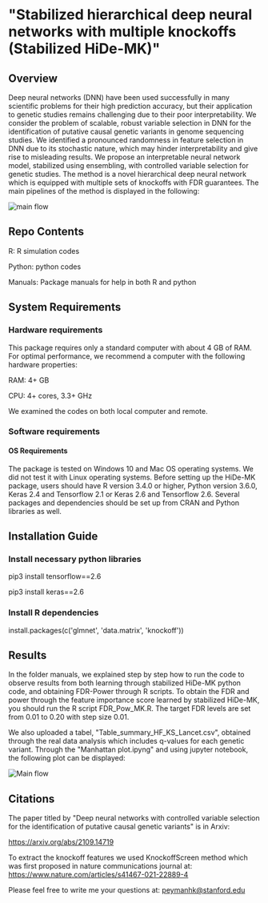 
# "Stabilized hierarchical deep neural networks with multiple knockoffs (Stabilized HiDe-MK)"

## Overview 
Deep neural networks (DNN) have been used successfully in many scientific problems for their high prediction accuracy, but their application to genetic studies remains challenging due to their poor interpretability. We consider the problem of scalable, robust variable selection in DNN for the identification of putative causal genetic variants in genome sequencing studies. We identified a pronounced randomness in feature selection in DNN due to its stochastic nature, which may hinder interpretability and give rise to misleading results. We propose an interpretable neural network model, stabilized using ensembling, with controlled variable selection for genetic studies. The method is a novel hierarchical deep neural network which is equipped with multiple sets of knockoffs with FDR guarantees. The main pipelines of the method is displayed in the following:

![main flow](/../main/Images/Flowchart.jpg?raw=true "HiDe-MK pipeline")


## Repo Contents

R: R simulation codes

Python: python codes

Manuals: Package manuals for help in both R and python


## System Requirements
### Hardware requirements
This package requires only a standard computer with about 4 GB of RAM. For optimal performance, we recommend a computer with the following hardware properties:

RAM: 4+ GB

CPU: 4+ cores, 3.3+ GHz

We examined the codes on both local computer and remote.

### Software requirements

#### OS Requirements

The package is tested on Windows 10 and Mac OS operating systems. We did not test it with Linux operating systems. Before setting up the HiDe-MK package, users should have R version 3.4.0 or higher, Python version 3.6.0, Keras 2.4 and Tensorflow 2.1 or Keras 2.6 and Tensorflow 2.6. Several packages and dependencies should be set up from CRAN and Python libraries as well.

## Installation Guide

### Install necessary python libraries
pip3 install tensorflow==2.6

pip3 install keras==2.6


### Install R dependencies
install.packages(c('glmnet', 'data.matrix', 'knockoff'))

## Results

In the folder manuals, we explained step by step how to run the code to observe results from both learning through stabilized HiDe-MK python code, and obtaining FDR-Power through R scripts. To obtain the FDR and power through the feature importance score learned by stabilized HiDe-MK, you should run the R script FDR_Pow_MK.R. The target FDR levels are set from 0.01 to 0.20 with step size 0.01. 


We also uploaded a tabel, "Table_summary_HF_KS_Lancet.csv", obtained through the real data analysis which includes q-values for each genetic variant. Through the "Manhattan plot.ipyng" and using jupyter notebook, the following plot can be displayed: 

![Main flow](/../main/Images/Manhattan_plot.jpg?raw=true "Manhattan plot")


## Citations

The paper titled by "Deep neural networks with controlled variable selection for the identification of putative causal genetic variants" is in Arxiv:

https://arxiv.org/abs/2109.14719

To extract the knockoff features we used KnockoffScreen method which was first proposed in nature communications journal at: https://www.nature.com/articles/s41467-021-22889-4

Please feel free to write me your questions at: peymanhk@stanford.edu


